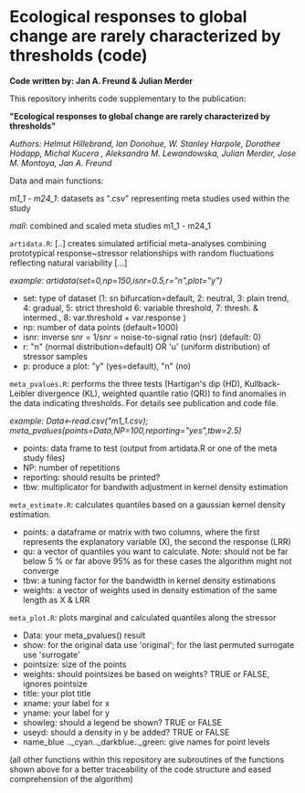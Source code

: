 # Ecological responses to global change are rarely characterized by thresholds (code)

**Code written by: Jan A. Freund & Julian Merder**

This repository inherits code supplementary to the publication:

**"Ecological responses to global change are rarely characterized by thresholds"**

*Authors:  Helmut Hillebrand, Ian Donohue, W. Stanley Harpole, Dorothee Hodapp, Michal Kucera , Aleksandra M. Lewandowska, Julian Merder, Jose M. Montoya, Jan A. Freund*



Data and main functions: 

*m1_1 - m24_1*: datasets as ".csv" representing meta studies used within the study

*mall*: combined and scaled meta studies m1_1 - m24_1

`artidata.R`: [..] creates simulated artificial meta-analyses combining prototypical response~stressor relationships with random fluctuations reflecting natural variability [...]

*example: 
artidata(set=0,np=150,isnr=0.5,r="n",plot="y")*

  - set:  type of dataset (1: sn bifurcation=default, 2: neutral, 3: plain trend, 4: gradual, 5: strict threshold
                         6: variable threshold, 7: thresh. & intermed., 8: var.threshold + var.response )
  - np:   number of data points (default=1000)
  - isnr: inverse snr = 1/snr = noise-to-signal ratio (nsr) (default: 0)
  - r:    "n" (normal distribution=default) OR 'u'  (uniform distribution) of stressor samples
  - p:    produce a plot: "y" (yes=default), "n" (no) 



`meta_pvalues.R`: performs the three tests (Hartigan's dip (HD), Kullback-Leibler divergence (KL), weighted quantile ratio (QR)) to find anomalies in the data indicating thresholds. For details see publication and code file. 

*example: 
Data<-read.csv("m1_1.csv);
meta_pvalues(points=Data,NP=100,reporting="yes",tbw=2.5)*

- points: data frame to test (output from artidata.R or one of the meta study files)
- NP: number of repetitions
- reporting: should results be printed?
- tbw: multiplicator for bandwith adjustment in kernel density estimation

`meta_estimate.R`: calculates quantiles based on a gaussian kernel density estimation.
- points: a dataframe or matrix with two columns, where the first represents the explanatory variable (X), the second the response (LRR)
- qu: a vector of quantiles you want to calculate. Note: should not be far below 5 % or far above 95% as for these cases the algorithm might not converge
- tbw: a tuning factor for the bandwidth in kernel density estimations
- weights: a vector of weights used in density estimation of the same length as X & LRR



`meta_plot.R`: plots marginal and calculated quantiles along the stressor

- Data: your meta_pvalues() result
- show: for the original data use 'original'; for the last permuted surrogate use 'surrogate'
- pointsize: size of the points
- weights: should pointsizes be based on weights? TRUE or FALSE, ignores pointsize
- title: your plot title
- xname: your label for x
- yname: your label for y
- showleg: should a legend be shown? TRUE or FALSE
- useyd: should a density in y be added? TRUE or FALSE
- name_blue .._cyan.._darkblue.._green: give names for point levels


(all other functions within this repository are subroutines of the functions shown above for a better traceability of the code structure and eased comprehension of the algorithm)

